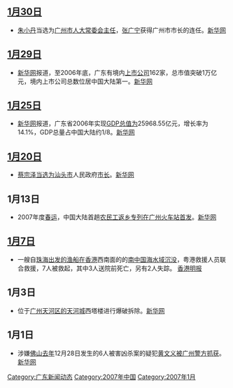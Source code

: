 ## [1月30日](../Page/1月30日.md "wikilink")

  - [朱小丹](../Page/朱小丹.md "wikilink")当选为[广州市](../Page/广州市.md "wikilink")[人大常委会主任](https://zh.wikipedia.org/wiki/人大 "wikilink")，[张广宁](../Page/张广宁.md "wikilink")获得广州市市长的连任。[新华网](https://web.archive.org/web/20070214003149/http://www.gd.xinhuanet.com/sungov/2007-01/30/content_9183280.htm)

## [1月29日](../Page/1月29日.md "wikilink")

  - [新华网](../Page/新华网.md "wikilink")报道，至2006年底，广东有境内[上市公司](../Page/上市公司.md "wikilink")162家，总市值突破1万亿元，境内上市公司总数位居中国大陆第一。[新华网](https://web.archive.org/web/20070208061333/http://www.gd.xinhuanet.com/2007-01/29/content_9161395.htm)

## [1月25日](../Page/1月25日.md "wikilink")

  - [新华网](../Page/新华网.md "wikilink")报道，广东省2006年实现[GDP总值为](https://zh.wikipedia.org/wiki/GDP "wikilink")25968.55亿元，增长率为14.1%，GDP总量占中国大陆约1/8。[新华网](https://web.archive.org/web/20070214012356/http://www.gd.xinhuanet.com/newscenter/2007-01/25/content_9131416.htm)

## [1月20日](../Page/1月20日.md "wikilink")

  - [蔡宗泽当选为](https://zh.wikipedia.org/wiki/蔡宗泽 "wikilink")[汕头市](../Page/汕头市.md "wikilink")人民政府[市长](../Page/市长.md "wikilink")。[新华网](https://web.archive.org/web/20160305092712/http://www.gd.xinhuanet.com/2007-01/21/content_9095244.htm)

## 1月13日

  - 2007年度[春运](../Page/春运.md "wikilink")，中国大陆首趟[农民工返乡专列在](https://zh.wikipedia.org/wiki/农民工 "wikilink")[广州火车站首发](https://zh.wikipedia.org/wiki/广州火车站 "wikilink")。[新华网](https://web.archive.org/web/20160304124551/http://www.gd.xinhuanet.com/2007-01/13/content_9031349.htm)

## [1月7日](../Page/1月7日.md "wikilink")

  - 一艘自[珠海出发的渔船在](https://zh.wikipedia.org/wiki/珠海 "wikilink")[香港](../Page/香港.md "wikilink")西南面的的[南中国海水域沉没](https://zh.wikipedia.org/wiki/南中国海 "wikilink")，粤港救援人员联合救援，7人被救起，其中3人送院前死亡，另有2人失踪。 [香港明报](https://archive.is/20130105101416/http://hk.news.yahoo.com/070107/12/1zhq9.html)

## 1月3日

  - 位于[广州天河区的](https://zh.wikipedia.org/wiki/广州 "wikilink")[天河城](../Page/天河城.md "wikilink")西塔楼进行爆破拆除。[新华网](https://web.archive.org/web/20090101221206/http://www.gd.xinhuanet.com/newscenter/2007-01/04/content_8954221.htm)

## 1月1日

  - 涉嫌[佛山去年](https://zh.wikipedia.org/wiki/佛山 "wikilink")12月28日发生的6人被害凶杀案的疑犯[黄文义被广州警方抓获](https://zh.wikipedia.org/wiki/黄文义 "wikilink")。[新华网](https://web.archive.org/web/20070518065413/http://www.gd.xinhuanet.com/newscenter/2007-01/06/content_8974858.htm)

[Category:广东新闻动态](https://zh.wikipedia.org/wiki/Category:广东新闻动态 "wikilink") [Category:2007年中国](https://zh.wikipedia.org/wiki/Category:2007年中国 "wikilink") [Category:2007年1月](https://zh.wikipedia.org/wiki/Category:2007年1月 "wikilink")